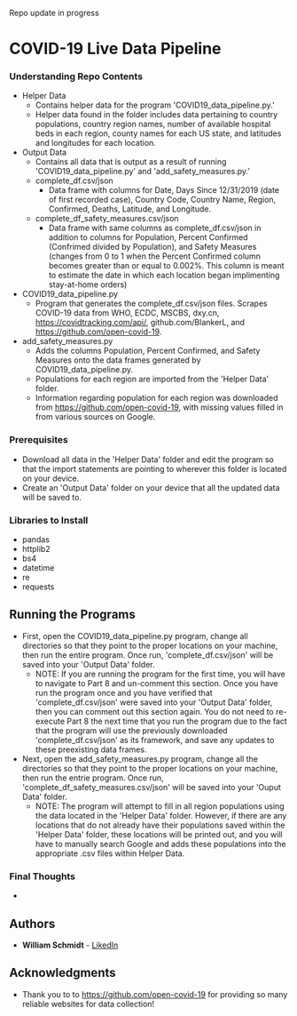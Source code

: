 Repo update in progress

# COVID-19 Live Data Pipeline

### Understanding Repo Contents
* Helper Data
  - Contains helper data for the program 'COVID19_data_pipeline.py.' 
  - Helper data found in the folder includes data pertaining to country populations, country region names, number of available hospital beds in each region, county names for each US state, and latitudes and longitudes for each location.
* Output Data
  - Contains all data that is output as a result of running 'COVID19_data_pipeline.py' and 'add_safety_measures.py.'
  - complete_df.csv/json
    * Data frame with columns for Date, Days Since 12/31/2019 (date of first recorded case), Country Code, Country Name, Region, Confirmed, Deaths, Latitude, and Longitude.
  - complete_df_safety_measures.csv/json
    * Data frame with same columns as complete_df.csv/json in addition to columns for Population, Percent Confirmed (Confrimed divided by Population), and Safety Measures (changes from 0 to 1 when the Percent Confirmed column becomes greater than or equal to 0.002%. This column is meant to estimate the date in which each location began implimenting stay-at-home orders)
* COVID19_data_pipeline.py
  - Program that generates the complete_df.csv/json files. Scrapes COVID-19 data from WHO, ECDC, MSCBS, dxy.cn, https://covidtracking.com/api/, github.com/BlankerL, and  https://github.com/open-covid-19.
* add_safety_measures.py
  - Adds the columns Population, Percent Confirmed, and Safety Measures onto the data frames generated by COVID19_data_pipeline.py.
  - Populations for each region are imported from the 'Helper Data' folder.
  - Information regarding population for each region was downloaded from https://github.com/open-covid-19, with missing values filled in from various sources on Google.


### Prerequisites
* Download all data in the 'Helper Data' folder and edit the program so that the import statements are pointing to wherever this folder is located on your device.
* Create an 'Output Data' folder on your device that all the updated data will be saved to.

### Libraries to Install
* pandas
* httplib2
* bs4
* datetime
* re
* requests

## Running the Programs
* First, open the COVID19_data_pipeline.py program, change all directories so that they point to the proper locations on your machine, then run the entire program. Once run, 'complete_df.csv/json' will be saved into your 'Output Data' folder.
  - NOTE: If you are running the program for the first time, you will have to navigate to Part 8 and un-comment this section. Once you have run the program once and you have verified that 'complete_df.csv/json' were saved into your 'Output Data' folder, then you can comment out this section again. You do not need to re-execute Part 8 the next time that you run the program due to the fact that the program will use the previously downloaded 'complete_df.csv/json' as its framework, and save any updates to these preexisting data frames. 
* Next, open the add_safety_measures.py program, change all the directories so that they point to the proper locations on your machine, then run the entrie program. Once run, 'complete_df_safety_measures.csv/json' will be saved into your 'Ouput Data' folder.
  - NOTE: The program will attempt to fill in all region populations using the data located in the 'Helper Data' folder. However, if there are any locations that do not already have their populations saved within the 'Helper Data' folder, these locations will be printed out, and you will have to manually search Google and adds these populations into the appropriate .csv files within Helper Data.

### Final Thoughts
*

## Authors

* **William Schmidt** - [LikedIn](https://www.linkedin.com/in/william-schmidt-152431168/)

## Acknowledgments

* Thank you to to https://github.com/open-covid-19 for providing so many reliable websites for data collection!
